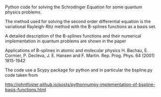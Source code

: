 Python code for solving the Schrodinger Equation for some
quantum physics problems.

The method used for solving the second order differential 
equation is the variational Rayleigh-Ritz method with the 
B-splines functions as a basis set.

A detailed description of the B-splines functions 
and their numerical implementation in quantum problems are shown in 
the paper

Applications of B-splines in atomic and molecular physics
H. Bachau, E. Cormier, P. Decleva, J. E. Hansen and F. Martin.
Rep. Prog. Phys. 64 (2001) 1815-1942

The code use a Scypy package for python and in particular
the bspline.py code taken from 

http://johntfoster.github.io/posts/pythonnumpy-implementation-of-bspline-basis-functions.html

